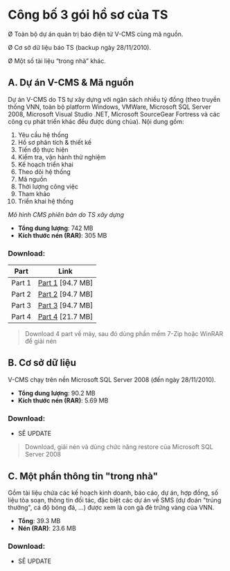 # Công bố 3 gói hồ sơ của TS
Ø Toàn bộ dự án quản trị báo điện tử V-CMS cùng mã nguồn.

Ø Cơ sở dữ liệu báo TS (backup ngày 28/11/2010).

Ø Một số tài liệu “trong nhà” khác.

## A. Dự án V-CMS & Mã nguồn

Dự án V-CMS do TS tự xây dựng với ngân sách nhiều tỷ đồng (theo truyền thống VNN, toàn bộ platform Windows, VMWare, Microsoft SQL Server 2008, Microsoft Visual Studio .NET, Microsoft SourceGear Fortress và các công cụ phát triển khác đều được dùng chùa). Nội dung gồm:

1. Yêu cầu hệ thống
2. Hồ sơ phân tích & thiết kế
3. Tiến độ thực hiện
4. Kiểm tra, vận hành thử nghiệm
5. Kế hoạch triển khai
6. Theo dõi hệ thống
7. Mã nguồn
8. Thời lượng công việc
9. Tham khảo
10. Triển khai hệ thống

*Mô hình CMS phiên bản do TS xây dựng*

- **Tổng dung lượng**: 742 MB
- **Kích thước nén (RAR)**: 305 MB

### Download:

| Part | Link |
|------|------|
| Part 1 | [Part 1](http://www.mediafire.com/download.php?4fjjixjzq7xl9ed) [94.7 MB] |
| Part 2 | [Part 2](http://www.mediafire.com/download.php?9zcklyoqdnyw5qm) [94.7 MB] |
| Part 3 | [Part 3](http://www.mediafire.com/download.php?1gqoj4zv8zk805g) [94.7 MB] |
| Part 4 | [Part 4](http://www.mediafire.com/download.php?deetc4jdi1zkham) [21.7 MB] |

> Download 4 part về máy, sau đó dùng phần mềm 7-Zip hoặc WinRAR để giải nén

## B. Cơ sở dữ liệu

V-CMS chạy trên nền Microsoft SQL Server 2008 (đến ngày 28/11/2010).

- **Tổng dung lượng**: 90.2 MB
- **Kích thước nén (RAR)**: 5.69 MB

### Download:
- SẼ UPDATE
> Download, giải nén và dùng chức năng restore của Microsoft SQL Server 2008

## C. Một phần thông tin "trong nhà"

Gồm tài liệu chứa các kế hoạch kinh doanh, báo cáo, dự án, hợp đồng, số liệu tòa soạn, thông tin đối tác, đặc biệt các dự án về SMS (dự đoán "trúng thưởng", cá độ bóng đá, …) được xem là con gà đẻ trứng vàng của VNN.

- **Tổng**: 39.3 MB
- **Nén (RAR)**: 23.6 MB

### Download:
- SẼ UPDATE

